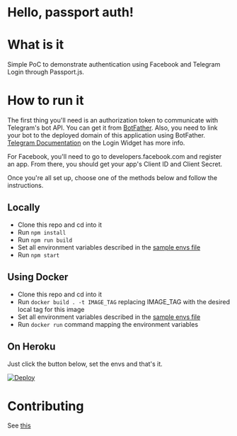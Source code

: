 Hello, passport auth!
========

# What is it
Simple PoC to demonstrate authentication using Facebook and Telegram Login through Passport.js.

# How to run it
The first thing you'll need is an authorization token to communicate with Telegram's bot API. You can get it from [BotFather](https://t.me/botfather). Also, you need to link your bot to the deployed domain of this application using BotFather. [Telegram Documentation](https://core.telegram.org/widgets/login) on the Login Widget has more info.

For Facebook, you'll need to go to developers.facebook.com and register an app. From there, you should get your app's Client ID and Client Secret.

Once you're all set up, choose one of the methods below and follow the instructions.

## Locally
- Clone this repo and cd into it
- Run `npm install`
- Run `npm run build`
- Set all environment variables described in the [sample envs file](.envrc.sample)
- Run `npm start`

## Using Docker
- Clone this repo and cd into it
- Run `docker build . -t IMAGE_TAG` replacing IMAGE_TAG with the desired local tag for this image
- Set all environment variables described in the [sample envs file](.envrc.sample)
- Run `docker run` command mapping the environment variables

## On Heroku

Just click the button below, set the envs and that's it.

[![Deploy](https://www.herokucdn.com/deploy/button.svg)](https://heroku.com/deploy)

# Contributing
See [this](CONTRIBUTING.md)
